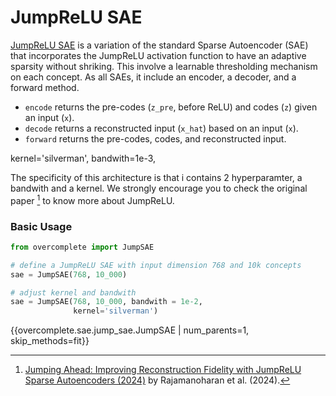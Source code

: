 # JumpReLU SAE

[JumpReLU SAE](https://arxiv.org/html/2407.14435) is a variation of the standard Sparse Autoencoder (SAE) that incorporates the JumpReLU activation function to have an adaptive sparsity without shriking.
This involve a learnable thresholding mechanism on each concept. As all SAEs, it include an encoder, a decoder, and a forward method.

- `encode` returns the pre-codes (`z_pre`, before ReLU) and codes (`z`) given an input (`x`).
- `decode` returns a reconstructed input (`x_hat`) based on an input (`x`).
- `forward` returns the pre-codes, codes, and reconstructed input.

kernel='silverman', bandwith=1e-3,

The specificity of this architecture is that i contains 2 hyperparamter, a bandwith and a kernel.
We strongly encourage you to check the original paper [^1] to know more about JumpReLU.

###  Basic Usage
```python
from overcomplete import JumpSAE

# define a JumpReLU SAE with input dimension 768 and 10k concepts
sae = JumpSAE(768, 10_000)

# adjust kernel and bandwith
sae = JumpSAE(768, 10_000, bandwith = 1e-2,
              kernel='silverman')
```

{{overcomplete.sae.jump_sae.JumpSAE | num_parents=1, skip_methods=fit}}

[^1]:[Jumping Ahead: Improving Reconstruction Fidelity with JumpReLU Sparse Autoencoders (2024)](https://arxiv.org/html/2407.14435) by Rajamanoharan et al. (2024).
